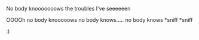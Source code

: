 No body knooooooows the troubles I've seeeeeen 


OOOOh no body knooooows
no body knows.....
no 
body 
knows 
*sniff *sniff

:)